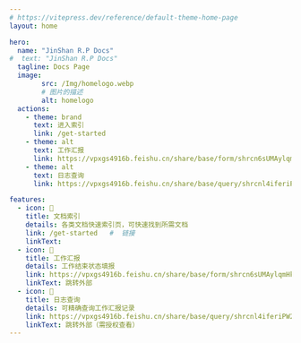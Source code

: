 ```yaml
---
# https://vitepress.dev/reference/default-theme-home-page
layout: home

hero:
  name: "JinShan R.P Docs"
#  text: "JinShan R.P Docs"
  tagline: Docs Page
  image:
        src: /Img/homelogo.webp
        # 图片的描述
        alt: homelogo
  actions:
    - theme: brand
      text: 进入索引
      link: /get-started
    - theme: alt
      text: 工作汇报
      link: https://vpxgs4916b.feishu.cn/share/base/form/shrcn6sUMAylqmHk3sRLb4zOZhg
    - theme: alt
      text: 日志查询
      link: https://vpxgs4916b.feishu.cn/share/base/query/shrcnl4iferiPW2Tp5m05PkBczb

features:
  - icon: 📑   
    title: 文档索引
    details: 各类文档快速索引页，可快速找到所需文档
    link: /get-started   #  链接
    linkText: 
  - icon: 📰
    title: 工作汇报
    details: 工作结束状态填报 
    link: https://vpxgs4916b.feishu.cn/share/base/form/shrcn6sUMAylqmHk3sRLb4zOZhg  #  链接
    linkText: 跳转外部
  - icon: 🔎
    title: 日志查询
    details: 可精确查询工作汇报记录
    link: https://vpxgs4916b.feishu.cn/share/base/query/shrcnl4iferiPW2Tp5m05PkBczb   #  链接
    linkText: 跳转外部（需授权查看）
---
```

